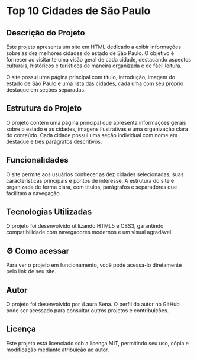 # Top 10 Cidades de São Paulo

## Descrição do Projeto

Este projeto apresenta um site em HTML dedicado a exibir informações sobre as dez melhores cidades do estado de São Paulo. O objetivo é fornecer ao visitante uma visão geral de cada cidade, destacando aspectos culturais, históricos e turísticos de maneira organizada e de fácil leitura.

O site possui uma página principal com título, introdução, imagem do estado de São Paulo e uma lista das cidades, cada uma com seu próprio destaque em seções separadas.

## Estrutura do Projeto

O projeto contém uma página principal que apresenta informações gerais sobre o estado e as cidades, imagens ilustrativas e uma organização clara do conteúdo. Cada cidade possui uma seção individual com nome em destaque e três parágrafos descritivos.

## Funcionalidades

O site permite aos usuários conhecer as dez cidades selecionadas, suas características principais e pontos de interesse. A estrutura do site é organizada de forma clara, com títulos, parágrafos e separadores que facilitam a navegação.

## Tecnologias Utilizadas

O projeto foi desenvolvido utilizando HTML5 e CSS3, garantindo compatibilidade com navegadores modernos e um visual agradável.

<h2>⚙️ Como acessar</h2>
    <p>Para ver o projeto em funcionamento, você pode acessá-lo diretamente pelo link de seu site.</p>

## Autor

O projeto foi desenvolvido por \Laura Sena. O perfil do autor no GitHub pode ser acessado para consultar outros projetos e contribuições.

## Licença

Este projeto está licenciado sob a licença MIT, permitindo seu uso, cópia e modificação mediante atribuição ao autor.


